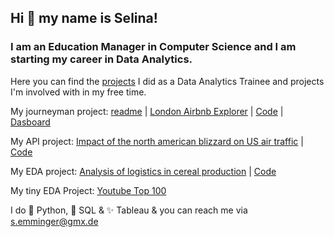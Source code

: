 ## Hi 👋 my name is Selina! ##

### I am an Education Manager in Computer Science and I am starting my career in Data Analytics. 
Here you can find the [projects](https://github.com/S3lina3/My_Projects) I did as a Data Analytics Trainee and projects I'm involved with in my free time. 

My journeyman project: [readme](https://github.com/S3lina3/My_Projects#readme) | [London Airbnb Explorer](https://github.com/S3lina3/My_Projects/blob/main/Journeymans_Piece_London_Airbnb_Explorer_Presentation.pdf) | [Code](https://github.com/S3lina3/My_Projects/blob/main/London_Airbnb_Explorer.ipynb) | [Dasboard](https://public.tableau.com/app/profile/adri.n.dom.nguez/viz/POInterest-LondonAirbnbExplorer/FINALDASHBOARD)

My API project: [Impact of the north american blizzard on US air traffic](https://github.com/S3lina3/My_Projects/blob/main/Blizzard_EDA_Presentation.pdf) | [Code](https://github.com/S3lina3/My_Projects/blob/main/Blizzard_EDA.ipynb) 

My EDA project: [Analysis of logistics in cereal production](https://github.com/S3lina3/My_Projects/blob/main/Muesli_EDA_Presentation.pdf) | [Code](https://github.com/S3lina3/My_Projects/blob/main/Muesli_EDA.ipynb)

My tiny EDA Project: [Youtube Top 100](https://github.com/S3lina3/My_Projects/blob/main/youtube_EDA.ipynb)

I do 🐍 Python, 🐘 SQL & ✨ Tableau & you can reach me via s.emminger@gmx.de



